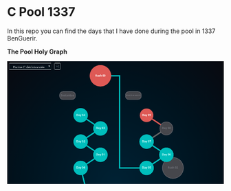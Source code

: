 # C Pool 1337
In this repo you can find the days that I have done during the pool in 1337 BenGuerir.

**The Pool Holy Graph**

![Holy Graph](<c-pool.png>)
